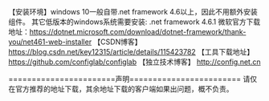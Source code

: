 【安装环境】windows 10一般自带.net framework 4.6以上，因此不用额外安装组件。
                  其它低版本的windows系统需要安装:
                .net framework 4.6.1
                 微软官方下载地址：https://dotnet.microsoft.com/download/dotnet-framework/thank-you/net461-web-installer
【CSDN博客】
https://blog.csdn.net/key12315/article/details/115423782
【工具下载地址】
https://github.com/configlab/configlab
【独立技术博客】
http://config.net.cn


=======================声明========================
请仅在官方推荐的地址下载，其余地址下载的客户端如果出问题，概不负责。
